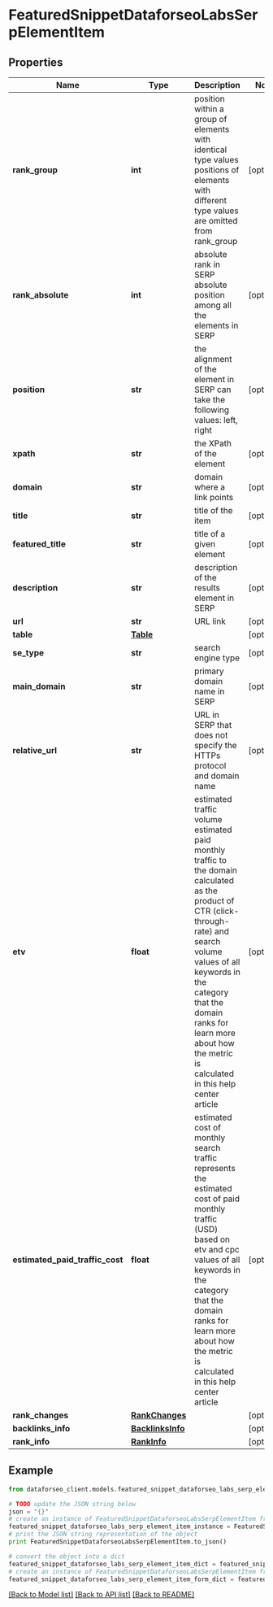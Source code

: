 # FeaturedSnippetDataforseoLabsSerpElementItem


## Properties

Name | Type | Description | Notes
------------ | ------------- | ------------- | -------------
**rank_group** | **int** | position within a group of elements with identical type values positions of elements with different type values are omitted from rank_group | [optional] 
**rank_absolute** | **int** | absolute rank in SERP absolute position among all the elements in SERP | [optional] 
**position** | **str** | the alignment of the element in SERP can take the following values: left, right | [optional] 
**xpath** | **str** | the XPath of the element | [optional] 
**domain** | **str** | domain where a link points | [optional] 
**title** | **str** | title of the item | [optional] 
**featured_title** | **str** | title of a given element | [optional] 
**description** | **str** | description of the results element in SERP | [optional] 
**url** | **str** | URL link | [optional] 
**table** | [**Table**](Table.md) |  | [optional] 
**se_type** | **str** | search engine type | [optional] 
**main_domain** | **str** | primary domain name in SERP | [optional] 
**relative_url** | **str** | URL in SERP that does not specify the HTTPs protocol and domain name | [optional] 
**etv** | **float** | estimated traffic volume estimated paid monthly traffic to the domain calculated as the product of CTR (click-through-rate) and search volume values of all keywords in the category that the domain ranks for learn more about how the metric is calculated in this help center article | [optional] 
**estimated_paid_traffic_cost** | **float** | estimated cost of monthly search traffic represents the estimated cost of paid monthly traffic (USD) based on etv and cpc values of all keywords in the category that the domain ranks for learn more about how the metric is calculated in this help center article | [optional] 
**rank_changes** | [**RankChanges**](RankChanges.md) |  | [optional] 
**backlinks_info** | [**BacklinksInfo**](BacklinksInfo.md) |  | [optional] 
**rank_info** | [**RankInfo**](RankInfo.md) |  | [optional] 

## Example

```python
from dataforseo_client.models.featured_snippet_dataforseo_labs_serp_element_item import FeaturedSnippetDataforseoLabsSerpElementItem

# TODO update the JSON string below
json = "{}"
# create an instance of FeaturedSnippetDataforseoLabsSerpElementItem from a JSON string
featured_snippet_dataforseo_labs_serp_element_item_instance = FeaturedSnippetDataforseoLabsSerpElementItem.from_json(json)
# print the JSON string representation of the object
print FeaturedSnippetDataforseoLabsSerpElementItem.to_json()

# convert the object into a dict
featured_snippet_dataforseo_labs_serp_element_item_dict = featured_snippet_dataforseo_labs_serp_element_item_instance.to_dict()
# create an instance of FeaturedSnippetDataforseoLabsSerpElementItem from a dict
featured_snippet_dataforseo_labs_serp_element_item_form_dict = featured_snippet_dataforseo_labs_serp_element_item.from_dict(featured_snippet_dataforseo_labs_serp_element_item_dict)
```
[[Back to Model list]](../README.md#documentation-for-models) [[Back to API list]](../README.md#documentation-for-api-endpoints) [[Back to README]](../README.md)


